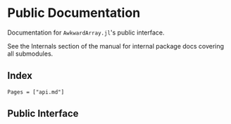 # Public Documentation

Documentation for `AwkwardArray.jl`'s public interface.

See the Internals section of the manual for internal package docs covering all submodules.

## Index

```@index
Pages = ["api.md"]
```

## Public Interface



